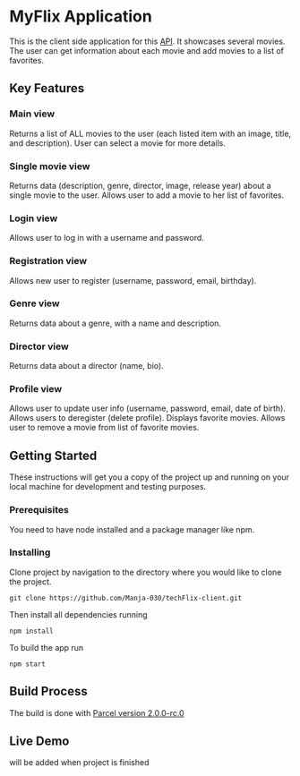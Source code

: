 # MyFlix Application

This is the client side application for this [API](https://github.com/Manja-030/movie-app). It showcases several movies. The user can get information about each movie and add movies to a list of favorites.

## Key Features

### Main view

Returns a list of ALL movies to the user (each listed item with an image, title, and description).
User can select a movie for more details.

### Single movie view

Returns data (description, genre, director, image, release year) about a single movie to the user.
Allows user to add a movie to her list of favorites.

### Login view

Allows user to log in with a username and password.

### Registration view

Allows new user to register (username, password, email, birthday).

### Genre view

Returns data about a genre, with a name and description.

### Director view

Returns data about a director (name, bio).

### Profile view

Allows user to update user info (username, password, email, date of birth).
Allows users to deregister (delete profile).
Displays favorite movies.
Allows user to remove a movie from list of favorite movies.

## Getting Started

These instructions will get you a copy of the project up and running on your local machine for development and testing purposes.

### Prerequisites

You need to have node installed and a package manager like npm.

### Installing

Clone project by navigation to the directory where you would like to clone the project.

```
git clone https://github.com/Manja-030/techFlix-client.git
```

Then install all dependencies running

```
npm install
```

To build the app run

```
npm start
```

## Build Process

The build is done with [Parcel version 2.0.0-rc.0](https://www.npmjs.com/package/parcel/v/2.0.0-rc.0)

## Live Demo

will be added when project is finished
